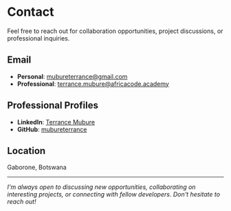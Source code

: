# Contact

Feel free to reach out for collaboration opportunities, project discussions, or professional inquiries.

## Email

- **Personal**: [mubureterrance@gmail.com](mailto:mubureterrance@gmail.com)
- **Professional**: [terrance.mubure@africacode.academy](mailto:terrance.mubure@africacode.academy)

## Professional Profiles

- **LinkedIn**: [Terrance Mubure](https://www.linkedin.com/in/terrance-mubure-90662370/)
- **GitHub**: [mubureterrance](https://github.com/mubureterrance)

## Location
Gaborone, Botswana

---

*I'm always open to discussing new opportunities, collaborating on interesting projects, or connecting with fellow developers. Don't hesitate to reach out!*
